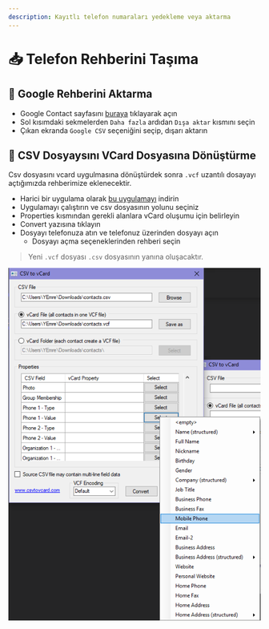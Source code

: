 ```yaml
---
description: Kayıtlı telefon numaraları yedekleme veya aktarma
---
```


# 📥 Telefon Rehberini Taşıma

## 📰 Google Rehberini Aktarma <a id="google-rehberini-aktarma"></a>

* Google Contact sayfasını [buraya](https://contacts.google.com/) tıklayarak açın
* Sol kısımdaki sekmelerden `Daha fazla` ardıdan `Dışa aktar` kısmını seçin
* Çıkan ekranda `Google CSV` seçeniğini seçip, dışarı aktarın

## 💫 CSV Dosyaysını VCard Dosyasına Dönüştürme <a id="csv-dosyaysini-vcard-dosyasina-doenuestuerme"></a>

Csv dosyasını vcard uygulmasına dönüştürdek sonra `.vcf` uzantılı dosayayı açtığımızda rehberimize eklenecektir.‌

* Harici bir uygulama olarak [bu uygulamayı](http://www.csvtovcard.com/) indirin
* Uygulamayı çalıştırın ve csv dosyasının yolunu seçiniz
* Properties kısmından gerekli alanlara vCard oluşumu için belirleyin
* Convert yazısına tıklayın
* Dosyayı telefonuza atın ve telefonuz üzerinden dosyayı açın
  * Dosyayı açma seçeneklerinden rehberi seçin

> Yeni `.vcf` dosyası `.csv` dosyasının yanına oluşacaktır.

![CSV&apos;den VCarf&apos;a &#xE7;evirme](../.gitbook/assets/image%20%2841%29.png)

